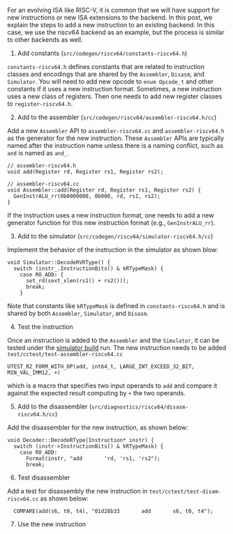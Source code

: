 For an evolving ISA like RISC-V, it is common that we will have support for new instructions or new ISA extensions to the backend. In this post, we explain the steps to add a new instruction to an existing backend. In this case, we use the riscv64 backend as an example, but the process is similar to other backends as well.

1. Add constants (`src/codegen/riscv64/constants-riscv64.h`)

`constants-riscv64.h` defines constants that are related to instruction classes and encodings that are shared by the `Assembler`, `Disasm`, and `Simulator`. You will need to add new opcode to `enum Opcode_t` and other constants if it uses a new instruction format.  Sometimes, a new instruction uses a new class of registers. Then one needs to add new register classes to `register-riscv64.h`.  

2. Add to the assembler (`src/codegen/riscv64/assembler-riscv64.h/cc`)

Add a new `Assembler` API to `assembler-riscv64.cc` and `assembler-riscv64.h` as the generator for the new instruction. These `Assembler` APIs are typically named after the instruction name unless there is a naming conflict, such as `and` is named as `and_`.
```
// assembler-riscv64.h
void add(Register rd, Register rs1, Register rs2);

// assembler-riscv64.cc
void Assembler::add(Register rd, Register rs1, Register rs2) {
  GenInstrALU_rr(0b0000000, 0b000, rd, rs1, rs2);
}
```
If the instruction uses a new instruction format, one needs to add a new generator function for this new instruction format (e.g., `GenInstrALU_rr`).

3. Add to the simulator (`src/codegen/riscv64/simulator-riscv64.h/cc`)

Implement the behavior of the instruction in the simulator as shown blow:
```
void Simulator::DecodeRVRType() {
  switch (instr_.InstructionBits() & kRTypeMask) {
    case RO_ADD: {
      set_rd(sext_xlen(rs1() + rs2()));
      break;
    }
```
Note that constants like `kRTypeMask` is defined in `constants-riscv64.h` and is shared by both `Assembler`, `Simulator`, and `Disasm`.

4. Test the instruction

Once an instruction is added to the `Assembler` and the `Simulator`, it can be tested under the [simulator build](simulator-build) run. The new instruction needs to be added `test/cctest/test-assembler-riscv64.cc` 
```
UTEST_R2_FORM_WITH_OP(add, int64_t, LARGE_INT_EXCEED_32_BIT, MIN_VAL_IMM12, +)
```
which is a macro that specifies two input operands to `add` and compare it against the expected result computing by `+` the two operands. 

5. Add to the disassembler (`src/diagnostics/riscv64/disasm-riscv64.h/cc`)

Add the disassembler for the new instruction, as shown below:
```
void Decoder::DecodeRType(Instruction* instr) {
  switch (instr->InstructionBits() & kRTypeMask) {
    case RO_ADD:
      Format(instr, "add       'rd, 'rs1, 'rs2");
      break;
```

6. Test disassembler

Add a test for disassembly the new instruction in `test/cctest/test-disam-riscv64.cc` as shown below:
```
  COMPARE(add(s6, t0, t4), "01d28b33       add       s6, t0, t4");
```

7. Use the new instruction


